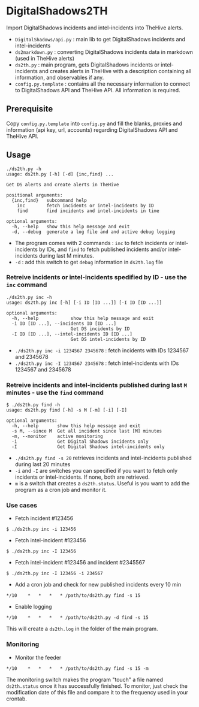 # DigitalShadows2TH
Import DigitalShadows incidents and intel-incidents into TheHive alerts.

- `DigitalShadows/api.py` : main lib to get DigitalShadows incidents and intel-incidents
- `ds2markdown.py` : converting DigitalShadows incidents data in markdown (used in TheHive alerts)
- `ds2th.py` : main program, gets DigitalShadows incidents or intel-incidents and creates alerts in TheHive with a description containing all information, and observables if any.
- `config.py.template` : contains all the necessary information to connect to DigitalShadows API and TheHive API. All information is required.

## Prerequisite

Copy `config.py.template` into `config.py` and fill the blanks, proxies and information (api key, url, accounts) regarding DigitalShadows API and TheHive API.

## Usage

```
./ds2th.py -h
usage: ds2th.py [-h] [-d] {inc,find} ...

Get DS alerts and create alerts in TheHive

positional arguments:
  {inc,find}   subcommand help
    inc        fetch incidents or intel-incidents by ID
    find       find incidents and intel-incidents in time

optional arguments:
  -h, --help   show this help message and exit
  -d, --debug  generate a log file and and active debug logging
```

- The program comes with 2 commands : `inc` to fetch incidents or intel-incidents by IDs, and `find` to fetch published incidents and/or intel-incidents during last M minutes. 
- `-d` : add this switch to get `debug` information in `ds2th.log` file

### Retreive incidents or intel-incidents spedified by ID - use the `inc` command

```
./ds2th.py inc -h
usage: ds2th.py inc [-h] [-i ID [ID ...]] [-I ID [ID ...]]

optional arguments:
  -h, --help            show this help message and exit
  -i ID [ID ...], --incidents ID [ID ...]
                        Get DS incidents by ID
  -I ID [ID ...], --intel-incidents ID [ID ...]
                        Get DS intel-incidents by ID
```

- `./ds2th.py inc -i 1234567 2345678` : fetch incidents with IDs 1234567 and 2345678
- `./ds2th.py inc -I 1234567 2345678` : fetch intel-incidents with IDs 1234567 and 2345678

### Retreive incidents and intel-incidents published during last `M` minutes - use the `find` command

```
$ ./ds2th.py find -h
usage: ds2th.py find [-h] -s M [-m] [-i] [-I]

optional arguments:
  -h, --help       show this help message and exit
  -s M, --since M  Get all incident since last [M] minutes
  -m, --monitor    active monitoring
  -i               Get Digital Shadows incidents only
  -I               Get Digital Shadows intel-incidents only
```

- `./ds2th.py find -s 20` retrieves incidents and intel-incidents published during last 20 minutes
- `-i` and `-I` are switches you can specified if you want to fetch only incidents or intel-incidents. If none, both are retrieved.
- `m` is a switch that creates a `ds2th.status`. Useful is you want to add the program as a cron job and monitor it. 

### Use cases

- Fetch incident #123456

```
$ ./ds2th.py inc -i 123456
```

- Fetch intel-incident #123456

```
$ ./ds2th.py inc -I 123456
```

- Fetch intel-incident #123456 and incident #2345567

```
$ ./ds2th.py inc -I 123456 -i 234567
```

- Add a cron job and check for new published incidents every 10 min

```
*/10    *   *   *   * /path/to/ds2th.py find -s 15
```

- Enable logging

```
*/10    *   *   *   * /path/to/ds2th.py -d find -s 15
```

This will create a `ds2th.log` in the folder of the main program.

### Monitoring 

- Monitor the feeder

```
*/10    *   *   *   * /path/to/ds2th.py find -s 15 -m
```

The monitoring switch makes the program "touch" a file named
`ds2th.status` once it has successfully finished. To monitor, just check
the modification date of this file and compare it to the frequency used
in your crontab.
